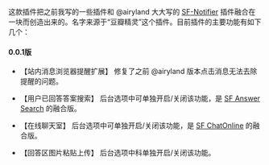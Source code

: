 这款插件把之前我写的一些插件和 @airyland 大大写的 [SF-Notifier][1] 插件融合在一块而创造出来的。名字来源于“豆瓣精灵”这个插件。目前插件的主要功能有如下几个：

#### 0.0.1版
- 【站内消息浏览器提醒扩展】
    修复了之前 @airyland 版本点击消息无法去除提醒的问题。
- 【用户已回答答案搜索】
    后台选项中可单独开启/关闭该功能，是 [SF Answer Search][2] 的融合版。
- 【在线聊天室】
    后台选项中可单独开启/关闭该功能，是 [SF ChatOnline][3] 的融合版。
- 【回答区图片粘贴上传】
    后台选项中科单独开启/关闭该功能。


  [1]: https://github.com/airyland/sf-notifier
  [2]: http://blog.segmentfault.com/openwrt/1190000000440113
  [3]: http://blog.segmentfault.com/openwrt/1190000000458838